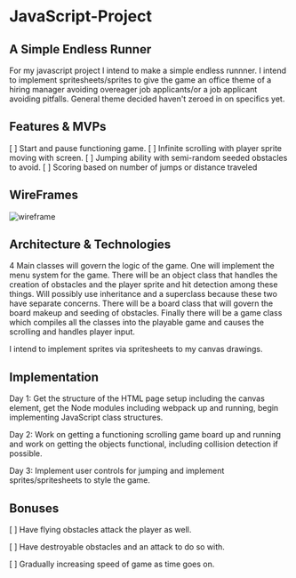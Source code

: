# JavaScript-Project

## A Simple Endless Runner

  For my javascript project I intend to make a simple endless runnner. I intend to implement spritesheets/sprites to give the game an office theme of a hiring manager avoiding overeager job applicants/or a job applicant avoiding pitfalls.  General theme decided haven't zeroed in on specifics yet.
  
## Features & MVPs

[ ] Start and pause functioning game.
[ ] Infinite scrolling with player sprite moving with screen.
[ ] Jumping ability with semi-random seeded obstacles to avoid.
[ ] Scoring based on number of jumps or distance traveled

## WireFrames

![wireframe](https://github.com/EthanCharlesFlood/JavaScript-Project/blob/master/JavaScript%20Game%20Wireframe.png)

## Architecture & Technologies

4 Main classes will govern the logic of the game. One will implement the menu system for the game.  There will be an object class that handles the creation of obstacles and the player sprite and hit detection among these things.  Will possibly use inheritance and a superclass because these two have separate concerns.  There will be a board class that will govern the board makeup and seeding of obstacles.  Finally there will be a game class which compiles all the classes into the playable game and causes the scrolling and handles player input.

I intend to implement sprites via spritesheets to my canvas drawings.

## Implementation 

Day 1: Get the structure of the HTML page setup including the canvas element, get the Node modules including webpack up and running, begin implementing JavaScript class structures.

Day 2: Work on getting a functioning scrolling game board up and running and work on getting the objects functional, including collision detection if possible.

Day 3: Implement user controls for jumping and implement sprites/spritesheets to style the game.

## Bonuses

[ ] Have flying obstacles attack the player as well.

[ ] Have destroyable obstacles and an attack to do so with.

[ ] Gradually increasing speed of game as time goes on.
